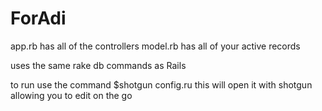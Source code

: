 ForAdi
======

app.rb has all of the controllers
model.rb has all of your active records

uses the same rake db commands as Rails

to run use the command $shotgun config.ru
this will open it with shotgun allowing you to edit on the go